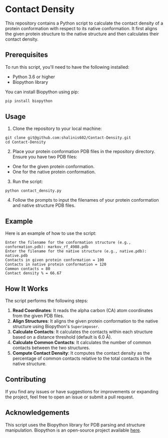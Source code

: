 # Contact Density

This repository contains a Python script to calculate the contact density of a protein conformation with respect to its native conformation. It first aligns the given protein structure to the native structure and then calculates their contact density.

## Prerequisites

To run this script, you'll need to have the following installed:

- Python 3.6 or higher
- Biopython library

You can install Biopython using pip:

```sh
pip install biopython
```

## Usage

1. Clone the repository to your local machine:

```
git clone git@github.com:shalinis602/Contact-Density.git
cd Contact-Density
```

2. Place your protein conformation PDB files in the repository directory. Ensure you have two PDB files:

- One for the given protein conformation.
- One for the native protein conformation.

3. Run the script:

```
python contact_density.py
```

4. Follow the prompts to input the filenames of your protein conformation and native structure PDB files.

## Example

Here is an example of how to use the script:

```
Enter the filename for the conformation structure (e.g., conformation.pdb): markov_rf_4988.pdb
Enter the filename for the native structure (e.g., native.pdb): native.pdb
Contacts in given protein conformation = 100
Contacts in native protein conformation = 120
Common contacts = 80
Contact density % = 66.67
```

## How It Works

The script performs the following steps:

1. **Read Coordinates**: It reads the alpha carbon (CA) atom coordinates from the given PDB files.
2. **Align Structures**: It aligns the given protein conformation to the native structure using Biopython's `Superimposer`.
3. **Calculate Contacts**: It calculates the contacts within each structure based on a distance threshold (default is 6.0 Å).
4. **Calculate Common Contacts**: It calculates the number of common contacts between the two structures.
5. **Compute Contact Density**: It computes the contact density as the percentage of common contacts relative to the total contacts in the native structure.

## Contributing

If you find any issues or have suggestions for improvements or expanding the project, feel free to open an issue or submit a pull request.

## Acknowledgements

This script uses the Biopython library for PDB parsing and structure manipulation. Biopython is an open-source project available [here](https://biopython.org/).